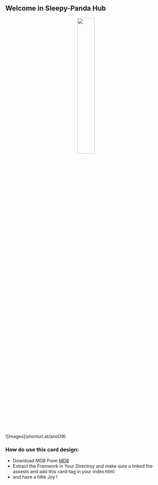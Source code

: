 
## Welcome in Sleepy-Panda Hub
<p align="center" width="100%">
    <img width="33%" src="shorturl.at/anoO9">
</p>
![images](shorturl.at/anoO9)

### How do use this card design:
- Download MDB From   [MDB](https://mdbootstrap.com/docs/standard/getting-started/installation/)
- Extract the Framwork in Your Directroy and make sure u linked the assests and add this card-tag in your index.html
- and have a little Joy !
